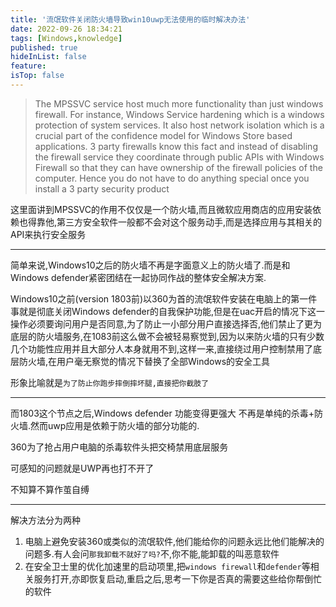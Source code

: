 ```yaml
---
title: '流氓软件关闭防火墙导致win10uwp无法使用的临时解决办法'
date: 2022-09-26 18:34:21
tags: [Windows,knowledge]
published: true
hideInList: false
feature: 
isTop: false
---
```


>The MPSSVC service host much more functionality than just windows firewall. For instance, Windows Service hardening which is a windows protection of system services. It also host network isolation which is a crucial part of the confidence model for Windows Store based applications. 3 party firewalls know this fact and instead of disabling the firewall service they coordinate through public APIs with Windows Firewall so that they can have ownership of the firewall policies of the computer.  Hence you do not have to do anything special once you install a 3 party security product

这里面讲到MPSSVC的作用不仅仅是一个防火墙,而且微软应用商店的应用安装依赖也得靠他,第三方安全软件一般都不会对这个服务动手,而是选择应用与其相关的API来执行安全服务

----

简单来说,Windows10之后的防火墙不再是字面意义上的防火墙了.而是和Windows defender紧密团结在一起协同作战的整体安全解决方案.

Windows10之前(version 1803前)以360为首的流氓软件安装在电脑上的第一件事就是彻底关闭Windows defender的自我保护功能,但是在uac开启的情况下这一操作必须要询问用户是否同意,为了防止一小部分用户直接选择否,他们禁止了更为底层的防火墙服务,在1083前这么做不会被轻易察觉到,因为以来防火墙的只有少数几个功能性应用并且大部分人本身就用不到,这样一来,直接绕过用户控制禁用了底层防火墙,在用户毫无察觉的情况下替换了全部Windows的安全工具

形象比喻就是`为了防止你跑步摔倒摔坏腿,直接把你截肢了`

----

而1803这个节点之后,Windows defender 功能变得更强大 不再是单纯的杀毒+防火墙.然而uwp应用是依赖于防火墙的部分功能的.

360为了抢占用户电脑的杀毒软件头把交椅禁用底层服务

可感知的问题就是UWP再也打不开了

不知算不算作茧自缚

----
解决方法分为两种

1. 电脑上避免安装360或类似的流氓软件,他们能给你的问题永远比他们能解决的问题多.有人会问`那我卸载不就好了吗?`不,你不能,能卸载的叫恶意软件
2. 在安全卫士里的优化加速里的启动项里,把`windows firewall`和`defender`等相关服务打开,亦即恢复启动,重启之后,思考一下你是否真的需要这些给你帮倒忙的软件